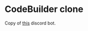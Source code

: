 # CodeBuilder clone
Copy of [this](https://replit.com/@DrAlienTech/codebuilder-immortal#main.py) discord bot.